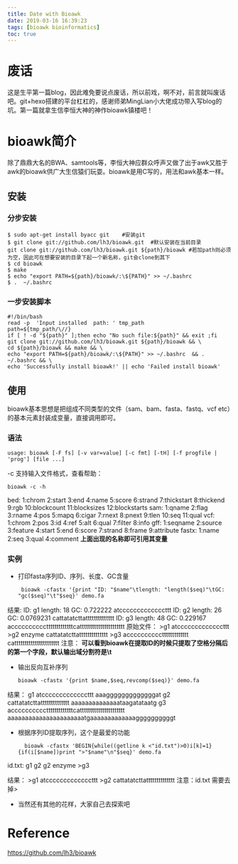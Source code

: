 ```yaml
---
title: Date with Bioawk
date: 2019-03-16 16:39:23
tags: [bioawk bioinformatics]
toc: true
---
```


# 废话
这是生平第一篇blog，因此难免要说点废话，所以前戏，啊不对，前言就叫废话吧。git+hexo搭建的平台杠杠的，感谢师弟MingLian小大佬成功带入写blog的坑。第一篇就拿生信李恒大神的神作bioawk镇楼吧！
# bioawk简介
除了鼎鼎大名的BWA、samtools等，李恒大神应群众呼声又做了出于awk又胜于awk的bioawk供广大生信猿们玩耍。bioawk是用C写的，用法和awk基本一样。
## 安装
### 分步安装

    $ sudo apt-get install byacc git    #安装git
    $ git clone git://github.com/lh3/bioawk.git  #默认安装在当前目录
    git clone git://github.com/lh3/bioawk.git ${path}/bioawk #若加path则必须为空，因此可在想要安装的目录下起一个新名称，git会clone到其下
    $ cd bioawk
    $ make
    $ echo "export PATH=${path}/bioawk/:\${PATH}" >> ~/.bashrc  
    $ .  ~/.bashrc 

### 一步安装脚本
    #!/bin/bash
    read -p  'Input installed  path: ' tmp_path
    path=${tmp_path/\//}
    if [ ! -d "${path}" ];then echo "No such file:${path}" && exit ;fi
    git clone git://github.com/lh3/bioawk.git ${path}/bioawk && \
    cd ${path}/bioawk && make && \
    echo "export PATH=${path}/bioawk/:\${PATH}" >> ~/.bashrc  && .  ~/.bashrc && \
    echo 'Successfully install bioawk!' || echo 'Failed install bioawk'

## 使用
bioawk基本思想是把组成不同类型的文件（sam、bam、fasta、fastq、vcf etc）的基本元素封装成变量，直接调用即可。
### 语法

    usage: bioawk [-F fs] [-v var=value] [-c fmt] [-tH] [-f progfile | 'prog'] [file ...]

-c 支持输入文件格式，查看帮助：

    bioawk -c -h
    
bed:
        1:chrom 2:start 3:end 4:name 5:score 6:strand 7:thickstart 8:thickend 9:rgb 10:blockcount 11:blocksizes 12:blockstarts
sam:
        1:qname 2:flag 3:rname 4:pos 5:mapq 6:cigar 7:rnext 8:pnext 9:tlen 10:seq 11:qual
vcf:
        1:chrom 2:pos 3:id 4:ref 5:alt 6:qual 7:filter 8:info
gff:
        1:seqname 2:source 3:feature 4:start 5:end 6:score 7:strand 8:frame 9:attribute
fastx:
        1:name 2:seq 3:qual 4:comment
**上面出现的名称即可引用其变量**

### 实例

* 打印fasta序列ID、序列、长度、GC含量

       bioawk -cfastx '{print "ID: "$name"\tlength: "length($seq)"\tGC: "gc($seq)"\t"$seq}' demo.fa

结果:
    ID: g1  length: 18      GC: 0.722222    atcccccccccccccttt
    ID: g2  length: 26      GC: 0.0769231   cattatatcttatttttttttttttt
    ID: g3  length: 48      GC: 0.229167    acccccccccctttttttttttttcatttttttttttttttttttttt
原始文件：
    >g1
    atcccccccccccccttt
    >g2 enzyme
    cattatatcttatttttttttttttt
    >g3
    accccccccccttttttttttttt
    catttttttttttttttttttttt
注意：
**可以看到bioawk在提取ID的时候只提取了空格分隔后的第一个字段，默认输出域分割符是\t**

* 输出反向互补序列
    
      bioawk -cfastx '{print $name,$seq,revcomp($seq)}' demo.fa
 结果：
     g1      atcccccccccccccttt      aaagggggggggggggat
    g2      cattatatcttatttttttttttttt      aaaaaaaaaaaaaataagatataatg
    g3      acccccccccctttttttttttttcatttttttttttttttttttttt        aaaaaaaaaaaaaaaaaaaaaatgaaaaaaaaaaaaaggggggggggt

* 根据序列ID提取序列，这个是最爱的功能

        bioawk -cfastx 'BEGIN{while((getline k <"id.txt")>0)i[k]=1}{if(i[$name])print ">"$name"\n"$seq}' demo.fa  
      
id.txt:
     g1
    g2
    g2 enzyme
    >g3

结果：
    >g1
    atcccccccccccccttt
    >g2
    cattatatcttatttttttttttttt
注意：id.txt 需要去掉>
* 当然还有其他的花样，大家自己去探索吧

# Reference
https://github.com/lh3/bioawk

